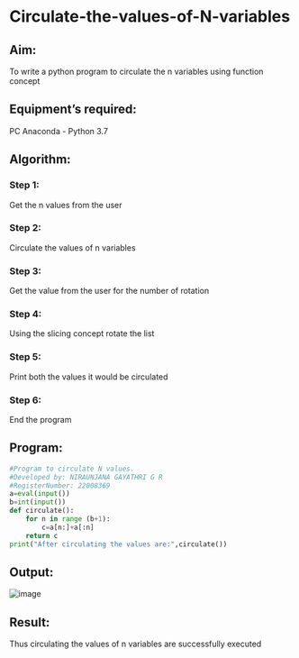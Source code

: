 # Circulate-the-values-of-N-variables
## Aim:
To write a python program to circulate the n variables using function concept
## Equipment’s required:
PC
Anaconda - Python 3.7
## Algorithm: 
### Step 1: 
Get the n values from the user
### Step 2: 
Circulate the values of n variables
### Step 3: 
Get the value from the user for the number of rotation
### Step 4: 
Using the slicing concept rotate the list
### Step 5: 
Print both the values it would be circulated
### Step 6: 
End the program
## Program:
```python
#Program to circulate N values.
#Developed by: NIRAUNJANA GAYATHRI G R
#RegisterNumber: 22008369
a=eval(input())
b=int(input())
def circulate():
    for n in range (b+1):
        c=a[n:]+a[:n]
    return c
print("After circulating the values are:",circulate())
```
## Output:
![image](https://user-images.githubusercontent.com/119395610/211969580-8c838a08-5a50-45b0-b3f3-8f54fb7c90ca.png)


## Result:
Thus circulating the values of n variables are successfully executed
